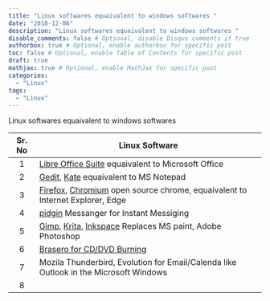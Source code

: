 ```yaml
---
title: "Linux softwares equaivalent to windows softwares "
date: "2018-12-06"
description: "Linux softwares equaivalent to windows softwares "
disable_comments: false # Optional, disable Disqus comments if true
authorbox: true # Optional, enable authorbox for specific post
toc: false # Optional, enable Table of Contents for specific post
draft: true
mathjax: true # Optional, enable MathJax for specific post
categories:
  - "Linux"
tags:
  - "Linux"
---
```

Linux softwares equaivalent to windows softwares
<!--more-->

| Sr. No            |  Linux Software    |
|:-----------------:|--------------------|
|1| [Libre Office Suite](https://www.libreoffice.org/) equaivalent to Microsoft Office|
|2| [Gedit](https://wiki.gnome.org/Apps/Gedit), [Kate](https://kate-editor.org/) equaivalent to MS Notepad  |
|3| [Firefox](https://www.mozilla.org/en-US/firefox/new/), [Chromium](https://www.chromium.org/chromium-os) open source chrome,  equaivalent to Internet Explorer, Edge   |
|4| [pidgin](http://pidgin.im/)  Messanger for Instant Messiging |
|5| [Gimp](https://www.gimp.org/), [Krita](https://krita.org/en/), [Inkspace](https://inkscape.org/) Replaces MS paint, Adobe Photoshop   |
|6 |[Brasero for CD/DVD Burning](https://wiki.gnome.org/Apps/Brasero)  |
|7 | Mozila Thunderbird, Evolution for Email/Calenda like Outlook in the Microsoft Windows  |
|8 |   |
